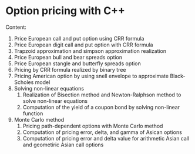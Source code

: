 # Option pricing with C++
Content:
1. Price European call and put option using CRR formula
2. Price European digit call and put option with CRR formula
3. Trapzoid approximation and simpson approximation realization
4. Price European bull and bear spreads option
5. Price European stangle and butterfly spreads option
6. Pricing by CRR formula realized by binary tree
7. Pricing American option by using snell envelope to approximate Black-Scholes model
8. Solving non-linear equations
    1. Realization of Bisection method and Newton-Ralphson method to solve non-linear equations
    2. Computation of the yield of a coupon bond by solving non-linear function
9. Monte Carlo method
    1. Pricing path-dependent options with Monte Carlo method
    2. Computation of pricing error, delta, and gamma of Asican options
    3. Computation of pricing error and delta value for arithmetic Asian call and geometiric Asian call options
